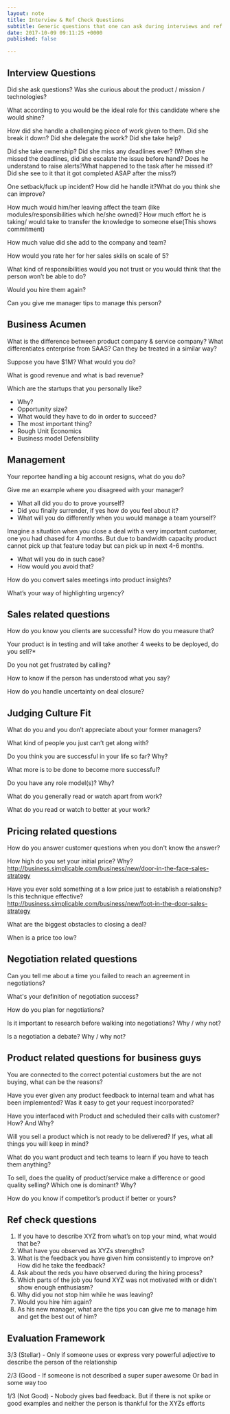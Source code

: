```yaml
---
layout: note
title: Interview & Ref Check Questions
subtitle: Generic questions that one can ask during interviews and ref check.
date: 2017-10-09 09:11:25 +0000
published: false

---
```

## Interview Questions

Did she ask questions? Was she curious about the product / mission / technologies?

What according to you would be the ideal role for this candidate where she would shine?

How did she handle a challenging piece of work given to them. Did she break it down? Did she delegate the work? Did she take help?

Did she take ownership? Did she miss any deadlines ever? (When she missed the deadlines, did she escalate the issue before hand? Does he understand to raise alerts?What happened to the task after he missed it? Did she see to it that it got completed ASAP after the miss?)

One setback/fuck up incident? How did he handle it?What do you think she can improve?

How much would him/her leaving affect the team (like modules/responsibilities which he/she owned)? How much effort he is taking/ would take to transfer the knowledge to someone else(This shows commitment)

How much value did she add to the company and team?

How would you rate her for her sales skills on scale of 5?

What kind of responsibilities would you not trust or you would think that the person won’t be able to do?

Would you hire them again?

Can you give me manager tips to manage this person?

## Business Acumen

What is the difference between product company & service company? What differentiates enterprise from SAAS? Can they be treated in a similar way?

Suppose you have $1M? What would you do?

What is good revenue and what is bad revenue?

Which are the startups that you personally like?

* Why?
* Opportunity size?
* What would they have to do in order to succeed?
* The most important thing?
* Rough Unit Economics
* Business model Defensibility

## Management

Your reportee handling a big account resigns, what do you do?

Give me an example where you disagreed with your manager?

* What all did you do to prove yourself?
* Did you finally surrender, if yes how do you feel about it?
* What will you do differently when you would manage a team yourself?

Imagine a situation when you close a deal with a very important customer, one you had chased for 4 months. But due to bandwidth capacity product cannot pick up that feature today but can pick up in next 4-6 months.

* What will you do in such case?
* How would you avoid that?

How do you convert sales meetings into product insights?

What’s your way of highlighting urgency?

## Sales related questions

How do you know you clients are successful? How do you measure that?

Your product is in testing and will take another 4 weeks to be deployed, do you sell?*

Do you not get frustrated by calling?

How to know if the person has understood what you say?

How do you handle uncertainty on deal closure?

## Judging Culture Fit

What do you and you don’t appreciate about your former managers?

What kind of people you just can’t get along with?

Do you think you are successful in your life so far? Why?

What more is to be done to become more successful?

Do you have any role model(s)? Why?

What do you generally read or watch apart from work?

What do you read or watch to better at your work?

## Pricing related questions

How do you answer customer questions when you don't know the answer?

How high do you set your initial price? Why? http://business.simplicable.com/business/new/door-in-the-face-sales-strategy

Have you ever sold something at a low price just to establish a relationship? Is this technique effective? http://business.simplicable.com/business/new/foot-in-the-door-sales-strategy

What are the biggest obstacles to closing a deal?

When is a price too low?

## Negotiation related questions

Can you tell me about a time you failed to reach an agreement in negotiations?

What's your definition of negotiation success?

How do you plan for negotiations?

Is it important to research before walking into negotiations? Why / why not?

Is a negotiation a debate? Why / why not?

## Product related questions for business guys

You are connected to the correct potential customers but the are not buying, what can be the reasons?

Have you ever given any product feedback to internal team and what has been implemented? Was it easy to get your request incorporated?

Have you interfaced with Product and scheduled their calls with customer? How? And Why?

Will you sell a product which is not ready to be delivered? If yes, what all things you will keep in mind?

What do you want product and tech teams to learn if you have to teach them anything?

To sell, does the quality of product/service make a difference or good quality selling? Which one is dominant? Why?

How do you know if competitor’s product if better or yours?

## Ref check questions

1. If you have to describe XYZ from what’s on top your mind, what would that be?
2. What have you observed as XYZs strengths?
3. What is the feedback you have given him consistently to improve on? How did he take the feedback?
4. Ask about the reds you have observed during the hiring process?
5. Which parts of the job you found XYZ was not motivated with or didn’t show enough enthusiasm?
6. Why did you not stop him while he was leaving?
7. Would you hire him again?
8. As his new manager, what are the tips you can give me to manage him and get the best out of him?

## **Evaluation Framework**

3/3 (Stellar) - Only if someone uses or express very powerful adjective to describe the person of the relationship

2/3 (Good - If someone is not described a super super awesome Or bad in some way too

1/3 (Not Good) - Nobody gives bad feedback. But if there is not spike or good examples and neither the person is thankful for the XYZs efforts